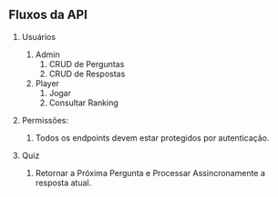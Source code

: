 ## Fluxos da API

1. Usuários
    1. Admin
        1. CRUD de Perguntas
        2. CRUD de Respostas
    2. Player
        1. Jogar
        2. Consultar Ranking
    
2. Permissões:
    1. Todos os endpoints devem estar protegidos por autenticação.
    
3. Quiz
    1. Retornar a Próxima Pergunta e Processar Assincronamente a resposta atual.


